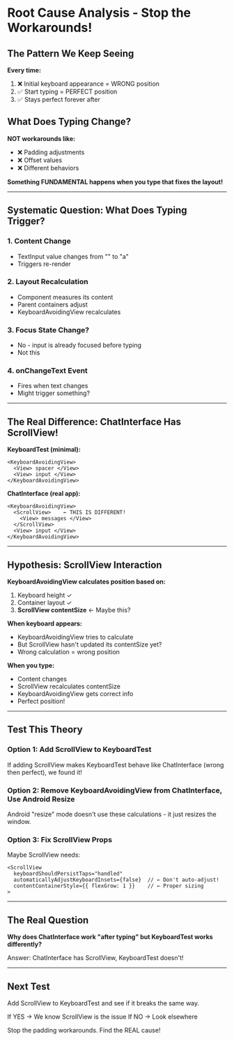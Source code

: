 # Root Cause Analysis - Stop the Workarounds!

## The Pattern We Keep Seeing

**Every time:**
1. ❌ Initial keyboard appearance = WRONG position
2. ✅ Start typing = PERFECT position
3. ✅ Stays perfect forever after

## What Does Typing Change?

**NOT workarounds like:**
- ❌ Padding adjustments
- ❌ Offset values
- ❌ Different behaviors

**Something FUNDAMENTAL happens when you type that fixes the layout!**

---

## Systematic Question: What Does Typing Trigger?

### 1. Content Change
- TextInput value changes from "" to "a"
- Triggers re-render

### 2. Layout Recalculation
- Component measures its content
- Parent containers adjust
- KeyboardAvoidingView recalculates

### 3. Focus State Change?
- No - input is already focused before typing
- Not this

### 4. onChangeText Event
- Fires when text changes
- Might trigger something?

---

## The Real Difference: ChatInterface Has ScrollView!

**KeyboardTest (minimal):**
```
<KeyboardAvoidingView>
  <View> spacer </View>
  <View> input </View>
</KeyboardAvoidingView>
```

**ChatInterface (real app):**
```
<KeyboardAvoidingView>
  <ScrollView>    ← THIS IS DIFFERENT!
    <View> messages </View>
  </ScrollView>
  <View> input </View>
</KeyboardAvoidingView>
```

---

## Hypothesis: ScrollView Interaction

**KeyboardAvoidingView calculates position based on:**
1. Keyboard height ✓
2. Container layout ✓
3. **ScrollView contentSize** ← Maybe this?

**When keyboard appears:**
- KeyboardAvoidingView tries to calculate
- But ScrollView hasn't updated its contentSize yet?
- Wrong calculation = wrong position

**When you type:**
- Content changes
- ScrollView recalculates contentSize
- KeyboardAvoidingView gets correct info
- Perfect position!

---

## Test This Theory

### Option 1: Add ScrollView to KeyboardTest

If adding ScrollView makes KeyboardTest behave like ChatInterface (wrong then perfect), we found it!

### Option 2: Remove KeyboardAvoidingView from ChatInterface, Use Android Resize

Android "resize" mode doesn't use these calculations - it just resizes the window.

### Option 3: Fix ScrollView Props

Maybe ScrollView needs:
```tsx
<ScrollView
  keyboardShouldPersistTaps="handled"
  automaticallyAdjustKeyboardInsets={false}  // ← Don't auto-adjust!
  contentContainerStyle={{ flexGrow: 1 }}    // ← Proper sizing
>
```

---

## The Real Question

**Why does ChatInterface work "after typing" but KeyboardTest works differently?**

Answer: ChatInterface has ScrollView, KeyboardTest doesn't!

---

## Next Test

Add ScrollView to KeyboardTest and see if it breaks the same way.

If YES → We know ScrollView is the issue
If NO → Look elsewhere

Stop the padding workarounds. Find the REAL cause!
